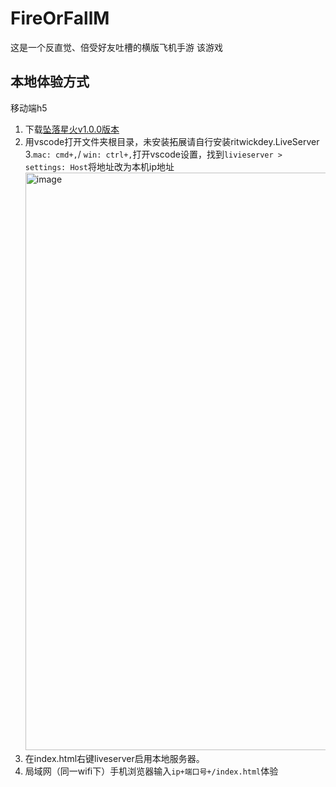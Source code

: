 # FireOrFallM
这是一个反直觉、倍受好友吐槽的横版飞机手游
该游戏

## 本地体验方式
移动端h5
1. 下载[坠落星火v1.0.0版本](https://github.com/pakholam/FireOrFallM/releases/tag/v1.0.0)
2. 用vscode打开文件夹根目录，未安装拓展请自行安装ritwickdey.LiveServer
3.`mac: cmd+,`/ `win: ctrl+,`打开vscode设置，找到`livieserver > settings: Host`将地址改为本机ip地址
   <img width="924" alt="image" src="https://github.com/pakholam/FireOrFallM/assets/44250719/5b343daf-d7d0-423b-ae32-39d077e24598">
4. 在index.html右键liveserver启用本地服务器。
5.  局域网（同一wifi下）手机浏览器输入`ip+端口号+/index.html`体验
